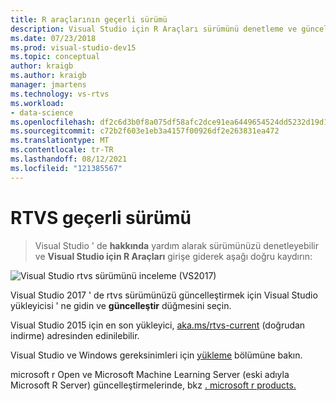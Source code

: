 ```yaml
---
title: R araçlarının geçerli sürümü
description: Visual Studio için R Araçları sürümünü denetleme ve güncelleştirmelerin yüklenmesi.
ms.date: 07/23/2018
ms.prod: visual-studio-dev15
ms.topic: conceptual
author: kraigb
ms.author: kraigb
manager: jmartens
ms.technology: vs-rtvs
ms.workload:
- data-science
ms.openlocfilehash: df2c6d3b0f8a075df58afc2dce91ea6449654524dd5232d19d1c6412880ab30b
ms.sourcegitcommit: c72b2f603e1eb3a4157f00926df2e263831ea472
ms.translationtype: MT
ms.contentlocale: tr-TR
ms.lasthandoff: 08/12/2021
ms.locfileid: "121385567"
---
```

# <a name="rtvs-current-version"></a>RTVS geçerli sürümü

  >  Visual Studio ' de **hakkında** yardım alarak sürümünüzü denetleyebilir ve **Visual Studio için R Araçları** girişe giderek aşağı doğru kaydırın:

![Visual Studio rtvs sürümünü inceleme (VS2017)](media/current-version.png)

Visual Studio 2017 ' de rtvs sürümünüzü güncelleştirmek için Visual Studio yükleyicisi ' ne gidin ve **güncelleştir** düğmesini seçin.

Visual Studio 2015 için en son yükleyici, [aka.ms/rtvs-current](https://rtvs.blob.core.windows.net/download/RTVS_2017-12-18.1.exe) (doğrudan indirme) adresinden edinilebilir.

Visual Studio ve Windows gereksinimleri için [yükleme](installing-r-tools-for-visual-studio.md) bölümüne bakın.

microsoft r Open ve Microsoft Machine Learning Server (eski adıyla Microsoft R Server) güncelleştirmelerinde, bkz [. microsoft r products.](https://azure.microsoft.com/?ocid=cloudplat_hp)
